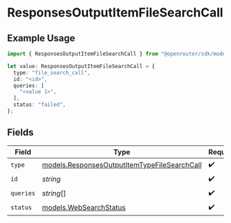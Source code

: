 # ResponsesOutputItemFileSearchCall

## Example Usage

```typescript
import { ResponsesOutputItemFileSearchCall } from "@openrouter/sdk/models";

let value: ResponsesOutputItemFileSearchCall = {
  type: "file_search_call",
  id: "<id>",
  queries: [
    "<value 1>",
  ],
  status: "failed",
};
```

## Fields

| Field                                                                                              | Type                                                                                               | Required                                                                                           | Description                                                                                        |
| -------------------------------------------------------------------------------------------------- | -------------------------------------------------------------------------------------------------- | -------------------------------------------------------------------------------------------------- | -------------------------------------------------------------------------------------------------- |
| `type`                                                                                             | [models.ResponsesOutputItemTypeFileSearchCall](../models/responsesoutputitemtypefilesearchcall.md) | :heavy_check_mark:                                                                                 | N/A                                                                                                |
| `id`                                                                                               | *string*                                                                                           | :heavy_check_mark:                                                                                 | N/A                                                                                                |
| `queries`                                                                                          | *string*[]                                                                                         | :heavy_check_mark:                                                                                 | N/A                                                                                                |
| `status`                                                                                           | [models.WebSearchStatus](../models/websearchstatus.md)                                             | :heavy_check_mark:                                                                                 | N/A                                                                                                |
